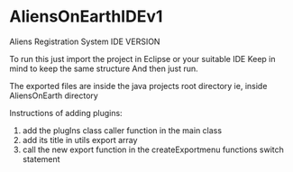AliensOnEarthIDEv1
==================

Aliens Registration System IDE VERSION

To run this just import the project in Eclipse or your suitable IDE Keep in mind to keep the same structure And then just run.

The exported files are inside the java projects root directory ie, inside AliensOnEarth directory

Instructions of adding plugins:

1. add the plugIns class caller function in the main class
2. add its title in utils export array
3. call the new export function in the createExportmenu functions switch statement
